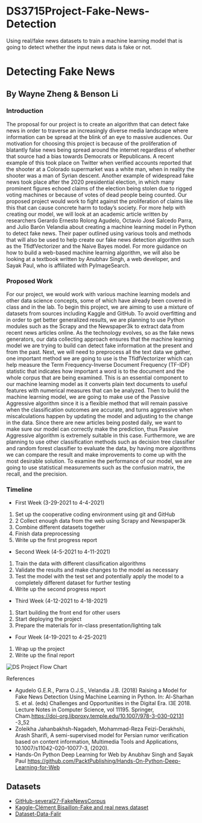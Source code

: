 # DS3715Project-Fake-News-Detection
Using real/fake news datasets to train a machine learning model that is going to detect whether the input news data is fake or not.
# Detecting Fake News
## By Wayne Zheng & Benson Li
### Introduction
The proposal for our project is to create an algorithm that can detect fake news in order to traverse an increasingly diverse media landscape where information can be spread at the blink of an eye to massive audiences. Our motivation for choosing this project is because of the proliferation of blatantly false news being spread around the internet regardless of whether that source had a bias towards Democrats or Republicans. A recent example of this took place on Twitter when verified accounts reported that the shooter at a Colorado supermarket was a white man, when in reality the shooter was a man of Syrian descent. Another example of widespread fake news took place after the 2020 presidential election, in which many prominent figures echoed claims of the election being stolen due to rigged voting machines or because of votes of dead people being counted. Our proposed project would work to fight against the proliferation of claims like this that can cause concrete harm to today’s society. For more help with creating our model, we will look at an academic article written by researchers Gerardo Ernesto Rolong Agudelo, Octavio José Salcedo Parra, and Julio Barón Velandia about creating a machine learning model in Python to detect fake news. Their paper outlined using various tools and methods that will also be used to help create our fake news detection algorithm such as the TfidfVectorizer and the Naive Bayes model. For more guidance on how to build a web-based machine learning algorithm, we will also be looking at a textbook written by Anubhav Singh, a web developer, and Sayak Paul, who is affiliated with PyImageSearch.

### Proposed Work
For our project, we would work with various machine learning models and other data science concepts, some of which have already been covered in class and in the lab.
To begin this project, we are aiming to use a mixture of datasets from sources including Kaggle and GitHub. To avoid overfitting and in order to get better generalized results, we are planning to use Python modules such as the Scrapy and the Newspaper3k to extract data from recent news articles online. As the technology evolves, so as the fake news generators, our data collecting approach ensures that the machine learning model we are trying to build can detect fake information at the present and from the past.
Next, we will need to preprocess all the text data we gather, one important method we are going to use is the TfidfVectorizer which can help measure the Term Frequency-Inverse Document Frequency (TF-IDF) statistic that indicates how important a word is to the document and the whole corpus that are being examined. This is an essential component to our machine learning model as it converts plain text documents to useful features with numerical measures that can be analyzed.
Then to build the machine learning model, we are going to make use of the Passive Aggressive algorithm since it is a flexible method that will remain passive when the classification outcomes are accurate, and turns aggressive when miscalculations happen by updating the model and adjusting to the change in the data. Since there are new articles being posted daily, we want to make sure our model can correctly make the prediction, thus Passive Aggressive algorithm is extremely suitable in this case. Furthermore, we are planning to use other classification methods such as decision tree classifier and random forest classifier to evaluate the data, by having more algorithms we can compare the result and make improvements to come up with the most desirable solution. To examine the performance of our model, we are going to use statistical measurements such as the confusion matrix, the recall, and the precision.

### Timeline
* First Week (3-29-2021 to 4-4-2021)
1. Set up the cooperative coding environment using git and GitHub
2. 2 Collect enough data from the web using Scrapy and Newspaper3k
3. Combine different datasets together
4. Finish data preprocessing
5. Write up the first progress report
* Second Week (4-5-2021 to 4-11-2021)
1. Train the data with different classification algorithms
2. Validate the results and make changes to the model as necessary
3. Test the model with the test set and potentially apply the model to a completely different dataset for further testing
4. Write up the second progress report
* Third Week (4-12-2021 to 4-18-2021)
1. Start building the front end for other users
2. Start deploying the project
3. Prepare the materials for in-class presentation/lighting talk
* Four Week (4-19-2021 to 4-25-2021)
1. Wrap up the project
2. Write up the final report

![DS Project Flow Chart](https://user-images.githubusercontent.com/60633000/113054079-ff47dc00-9176-11eb-83e1-05d4a2bc0e05.png)

References
- Agudelo G.E.R., Parra O.J.S., Velandia J.B. (2018) Raising a Model for Fake News Detection		Using Machine Learning in Python. In: Al-Sharhan S. et al. (eds) Challenges and			Opportunities in the Digital Era. I3E 2018. Lecture Notes in Computer Science, vol		11195. Springer, Cham.https://doi-org.libproxy.temple.edu/10.1007/978-3-030-02131 -3_52
- Zoleikha Jahanbakhsh-Nagadeh, Mohammad-Reza Feizi-Derakhshi, Arash Sharifi, A			semi-supervised model for Persian rumor verification based on content information,		Multimedia Tools and Applications, 10.1007/s11042-020-10077-3, (2020).
- Hands-On Python Deep Learning for Web by Anubhav Singh and Sayak					Paul https://github.com/PacktPublishing/Hands-On-Python-Deep-Learning-for-Web

## Datasets
* [GitHub-several27-FakeNewsCorpus](https://github.com/several27/FakeNewsCorpus)
* [Kaggle-Clément Bisaillon-Fake and real news dataset](https://www.kaggle.com/clmentbisaillon/fake-and-real-news-dataset)
* [Dataset-Data-Falir](https://drive.google.com/file/d/1er9njtlua3qnruyhfzun0xusoic4a-_q/view)
